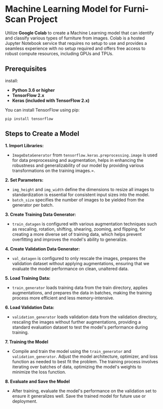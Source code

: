 # Machine Learning Model for Furni-Scan Project

Utilize **Google Colab** to create a Machine Learning model that can identify and classify various types of furniture from images. Colab is a hosted Jupyter Notebook service that requires no setup to use and provides a seamless experience with no setup required and offers free access to robust compute resources, including GPUs and TPUs.


## Prerequisites

 install:

- **Python 3.6 or higher**
- **TensorFlow 2.x**
- **Keras (included with TensorFlow 2.x)**
  
You can install TensorFlow using pip:
```
pip install tensorflow

```

## Steps to Create a Model

**1. Import Libraries:**

- `ImageDataGenerator` from `tensorflow.keras.preprocessing.image` is used for data preprocessing and augmentation, helps in enhancing the robustness and generalizability of our model by providing various transformations on the training images.=.

**2. Set Parameters:**

- `img_height` and `img_width` define the dimensions to resize all images to standardization is essential for consistent input sizes into the model.
- `batch_size` specifies the number of images to be yielded from the generator per batch.

**3. Create Training Data Generator:**

- `train_datagen` is configured with various augmentation techniques such as rescaling, rotation, shifting, shearing, zooming, and flipping, for creating a more diverse set of training data, which helps prevent overfitting and improves the model's ability to generalize.

**4. Create Validation Data Generator:**

- `val_datagen` is configured to only rescale the images, prepares the validation dataset without applying augmentations, ensuring that we evaluate the model performance on clean, unaltered data.

**5. Load Training Data:**

- `train_generator` loads training data from the train directory, applies augmentations, and prepares the data in batches, making the training process more efficient and less memory-intensive.

**6. Load Validation Data:**

- `validation_generator` loads validation data from the validation directory, rescaling the images without further augmentations, providing a standard evaluation dataset to test the model's performance during training.

**7. Training the Model**

- Compile and train the model using the `train_generator` and `validation_generator`. Adjust the model architecture, optimizer, and loss function as needed to best fit the problem. The training process involves iterating over batches of data, optimizing the model's weights to minimize the loss function.

**8. Evaluate and Save the Model**

- After training, evaluate the model's performance on the validation set to ensure it generalizes well. Save the trained model for future use or deployment.
